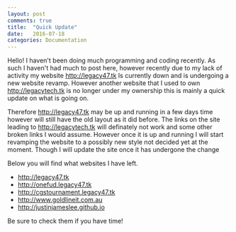 ```yaml
---
layout: post
comments: true
title:  "Quick Update"
date:   2016-07-18
categories: Documentation
---
```


Hello! I haven't been doing much programming and coding recently. As such I haven't had much to post here, however recently due to my lack of activity my website <a href="http://legacy47.tk">http://legacy47.tk</a> Is currently down and is undergoing a new website revamp. However another website that I used to own <a href="http://legacytech.tk">http://legacytech.tk</a> is no longer under my ownership this is mainly a quick update on what is going on. 

Therefore <a href="http://legacy47.tk">http://legacy47.tk</a> may be up and running in a few days time however will still have the old layout as it did before. The links on the site leading to <a href="http://legacytech.tk">http://legacytech.tk</a> will definately not work and some other broken links I would assume. However once it is up and running I will start revamping the website to a possibly new style not decided yet at the moment. Though I will update the site once it has undergone the change

Below you will find what websites I have left.

<ul>
    <li><a href="http://legacy47.tk">http://legacy47.tk</a></li>
    <li><a href="http://onefud.legacy47.tk">http://onefud.legacy47.tk</a></li>
    <li><a href="http://cgstournament.legacy47.tk">http://cgstournament.legacy47.tk</a></li>
    <li><a href="http://www.goldlineit.com.au">http://www.goldlineit.com.au</a></li>
    <li><a href="http://justinjameslee.github.io">http://justinjameslee.github.io</a></li>
</ul>

Be sure to check them if you have time!
